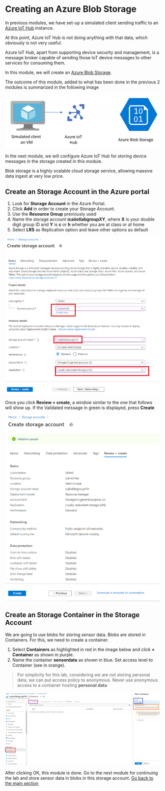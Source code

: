 # Creating an Azure Blob Storage

In previous modules, we have set-up a simulated client sending traffic to an [Azure IoT Hub](https://docs.microsoft.com/azure/iot-hub/?WT.mc_id=academic-7372-jabenn) instance.

At this point, Azure IoT Hub is not doing anything with that data, which obviously is not very useful.

Azure IoT Hub, apart from supporting device security and management, is a message broker capable of sending those IoT device messages to other services for consuming them.

In this module, we will create an [Azure Blob Storage](https://docs.microsoft.com/azure/storage/blobs/storage-blobs-overview?WT.mc_id=academic-7372-jabenn).

The outcome of this module, added to what has been done in the previous 2 modules is summarized in the following image

![Snapshot](../images/Lab-3.png?style=centerme)

In the next module, we will configure Azure IoT Hub for storing device messages in the storage created in this module.

Blob storage is a highly scalable cloud storage service, allowing massive data ingest at very low price.

## Create an Storage Account in the Azure portal

1. Look for **Storage Account** in the Azure Portal.
1. Click **Add** in order to create your Storage Account.
1. Use the **Resource Group** previously used
1. Name the storage account **icaiiotlabgroupXY**, where **X** is your double digit group ID and **Y** is **c** or **h** whether you are at class or at home
1. Select **LRS** as Replication option and leave other options as default

![Snapshot](../images/storage-3.PNG)

Once you click **Review + create**, a window similar to the one that follows will show up.
If the Validated message in green is displayed, press **Create**

![Snapshot](../images/storage-4.PNG "Azure Storage")

## Create an Storage Container in the Storage Account

We are going to use blobs for storing sensor data. Blobs are stored in Containers. For this, we need to create a container.

1. Select **Containers** as highlighted in red in the image below and click **+ Container** as shown in purple.
1. Name the container **sensordata** as shown in blue. Set access level to Container (see in orange).

> For simplicity for this lab, considering we are not storing personal data, we can put access policy to anonymous. Never use anonymous access to a container hosting **personal data**

![Snapshot](../images/storage-5.PNG "Azure Storage")

After clicking OK, this module is done. Go to the next module for continuing the lab and store sensor data in blobs in this storage account.
[Go back to the main section](../README.md )
